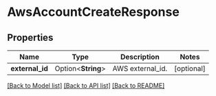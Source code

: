 # AwsAccountCreateResponse

## Properties

Name | Type | Description | Notes
------------ | ------------- | ------------- | -------------
**external_id** | Option<**String**> | AWS external_id. | [optional]

[[Back to Model list]](../README.md#documentation-for-models) [[Back to API list]](../README.md#documentation-for-api-endpoints) [[Back to README]](../README.md)


